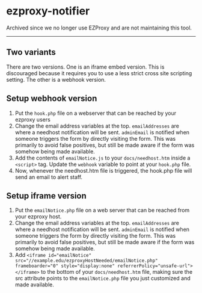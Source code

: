 # ezproxy-notifier

Archived since we no longer use EZProxy and are not maintaining this tool. 
____
## Two variants
There are two versions. One is an iframe embed version. This is discouraged because it requires you to use a less strict cross site scripting setting. The other is a webhook version. 

## Setup webhook version
1. Put the `hook.php` file on a webserver that can be reached by your ezproxy users
2. Change the email address variables at the top. `emailAddresses` are where a needhost notification will be sent. `adminEmail` is notified when someone triggers the form by directly visiting the form. This was primarily to avoid false positives, but still be made aware if the form was somehow being made available. 
3. Add the contents of `emailNotice.js` to your `docs/needhost.htm` inside a `<script>` tag. Update the `webhook` variable to point at your `hook.php` file. 
4. Now, whenever the needhost.htm file is triggered, the hook.php file will send an email to alert staff. 
## Setup iframe version
1. Put the `emailNotice.php` file on a web server that can be reached from your ezproxy host.
2. Change the email address variables at the top. `emailAddresses` are where a needhost notification will be sent. `adminEmail` is notified when someone triggers the form by directly visiting the form. This was primarily to avoid false positives, but still be made aware if the form was somehow being made available. 
3. Add ```<iframe id="emailNotice"  src="//example.edu/ezproxyHostNeeded/emailNotice.php" frameboarder="0" style="display:none" referrerPolicy="unsafe-url"></iframe>``` to the bottom of your `docs/needhost.htm` file, making sure the src attribute points to the `emailNotice.php` file you just customized and made available. 
